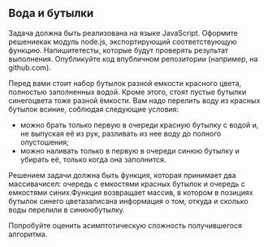 ## Вода​ ​и​ ​бутылки

Задача​ ​должна​ ​быть​ ​реализована​ ​на​ ​языке​ ​JavaScript.​ ​Оформите​ ​решение​ ​как
модуль​ ​node.js,​ ​экспортирующий​ ​соответствующую​ ​функцию.​ ​Напишите​ ​тесты,
которые​ ​будут​ ​проверять​ ​результат​ ​выполнения.​ ​Опубликуйте​ ​код​ ​в​ ​публичном
репозитории​ ​(например,​ ​на​ ​github.com).

Перед​ ​вами​ ​стоит​ ​набор​ ​бутылок​ ​разной​ ​емкости​ ​красного​ ​цвета,​ ​полностью
заполненных​ ​водой.​ ​Кроме​ ​этого,​ ​стоят​ ​пустые​ ​бутылки​ ​синего​ ​цвета​ ​тоже
разной​ ​ёмкости.​ ​Вам​ ​надо​ ​перелить​ ​воду​ ​из​ ​красных​ ​бутылок​ ​в​ ​синие,​ ​соблюдая
следующие​ ​условия:

- можно​ ​брать​ ​только​ ​первую​ ​в​ ​очереди​ ​красную​ ​бутылку​ ​с​ ​водой​ ​и,​ ​не
выпуская​ ​её​ ​из​ ​рук,​ ​разливать​ ​из​ ​нее​ ​воду​ ​до​ ​полного​ ​опустошения;
- можно​ ​наливать​ ​только​ ​в​ ​первую​ ​в​ ​очереди​ ​синюю​ ​бутылку​ ​и​ ​убирать​ ​её,
только​ ​когда​ ​она​ ​заполнится.

Решением​ ​задачи​ ​должна​ ​быть​ ​функция,​ ​которая​ ​принимает​ ​два​ ​массива​ ​чисел:
очередь​ ​с​ ​емкостями​ ​красных​ ​бутылок​ ​и​ ​очередь​ ​с​ ​емкостями​ ​синих.​ ​Функция
возвращает​ ​массив,​ ​в​ ​котором​ ​в​ ​позициях​ ​бутылок​ ​синего​ ​цвета​ ​записана
информация​ ​о​ ​том,​ ​откуда​ ​и​ ​сколько​ ​воды​ ​перелили​ ​в​ ​синюю​ ​бутылку.

Попробуйте​ ​оценить​ ​асимптотическую​ ​сложность​ ​получившегося​ ​алгоритма.